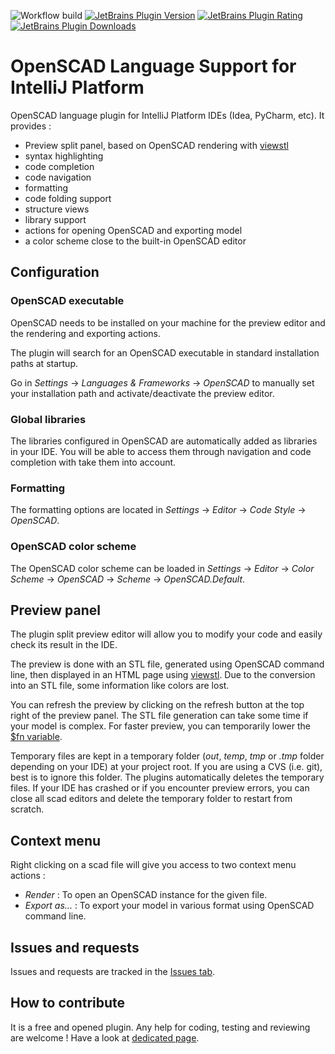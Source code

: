 ![Workflow build](https://github.com/ldenisey/idea-openscad/workflows/Java%20CI/badge.svg)
[![JetBrains Plugin Version](https://img.shields.io/jetbrains/plugin/v/11198-openscad-language-support?label=Latest%20Plugin%20Release)](https://plugins.jetbrains.com/plugin/11198-openscad-language-support/versions)
[![JetBrains Plugin Rating](https://img.shields.io/jetbrains/plugin/r/rating/11198-openscad-language-support)](https://plugins.jetbrains.com/plugin/11198-openscad-language-support/reviews)
[![JetBrains Plugin Downloads](https://img.shields.io/jetbrains/plugin/d/11198-openscad-language-support)](https://plugins.jetbrains.com/plugin/11198-openscad-language-support)

# OpenSCAD Language Support for IntelliJ Platform

OpenSCAD language plugin for IntelliJ Platform IDEs (Idea, PyCharm, etc). It provides :

* Preview split panel, based on OpenSCAD rendering with [viewstl](https://github.com/omrips/viewstl)
* syntax highlighting
* code completion
* code navigation
* formatting
* code folding support
* structure views
* library support
* actions for opening OpenSCAD and exporting model
* a color scheme close to the built-in OpenSCAD editor

## Configuration

### OpenSCAD executable

OpenSCAD needs to be installed on your machine for the preview editor and the rendering and exporting actions.

The plugin will search for an OpenSCAD executable in standard installation paths at startup.

Go in *Settings* -> *Languages & Frameworks* -> *OpenSCAD* to manually set your installation path and activate/deactivate the preview editor.

### Global libraries

The libraries configured in OpenSCAD are automatically added as libraries in your IDE.
You will be able to access them through navigation and code completion with take them into account.

### Formatting

The formatting options are located in *Settings* -> *Editor* -> *Code Style* -> *OpenSCAD*.

### OpenSCAD color scheme

The OpenSCAD color scheme can be loaded in *Settings* -> *Editor* -> *Color Scheme* -> *OpenSCAD* -> *Scheme* -> *OpenSCAD.Default*.

## Preview panel

The plugin split preview editor will allow you to modify your code and easily check its result in the IDE.

The preview is done with an STL file, generated using OpenSCAD command line, then displayed in an HTML page using [viewstl](https://github.com/omrips/viewstl).
Due to the conversion into an STL file, some information like colors are lost.

You can refresh the preview by clicking on the refresh button at the top right of the preview panel.
The STL file generation can take some time if your model is complex. For faster preview,
you can temporarily lower the [$fn variable](https://en.wikibooks.org/wiki/OpenSCAD_User_Manual/Other_Language_Features#.24fa.2C_.24fs_and_.24fn).

Temporary files are kept in a temporary folder (*out*, *temp*, *tmp* or *.tmp* folder depending on your IDE) at your project root.
If you are using a CVS (i.e. git), best is to ignore this folder.
The plugins automatically deletes the temporary files. If your IDE has crashed or if you encounter preview errors, you can close all scad editors and
delete the temporary folder to restart from scratch.

## Context menu

Right clicking on a scad file will give you access to two context menu actions :

* *Render* : To open an OpenSCAD instance for the given file.
* *Export as...* : To export your model in various format using OpenSCAD command line.

## Issues and requests

Issues and requests are tracked in the [Issues tab](https://github.com/ldenisey/idea-openscad/issues).

## How to contribute

It is a free and opened plugin. Any help for coding, testing and reviewing are welcome !
Have a look at [dedicated page](CONTRIBUTING.md).